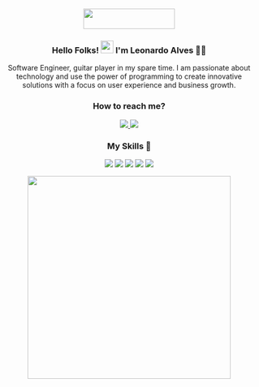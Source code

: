 <h1 align="center"> <img src="https://devleo.com.br/assets/images/logo.png" width="180px" height="40px">  </h1>

<h3 align="center"> Hello Folks! <img src="https://raw.githubusercontent.com/MartinHeinz/MartinHeinz/master/wave.gif" width="25px"> I'm Leonardo Alves 👨‍💻 </h3>
<p align="center"> 
  <p align="center"> Software Engineer, guitar player in my spare time. I am passionate about technology and use the power of programming to create innovative solutions with a focus on user experience and business growth. </p>
</p>
<h3 align="center"> How to reach me? </h3>
<p align="center">
  <a href="https://www.linkedin.com/in/leonardoalvess/">
    <img src="https://img.shields.io/badge/linkedin-%230077B5.svg?&style=for-the-badge&logo=linkedin&logoColor=white" />
  </a>
  <a href="https://instagram.com/leoalvesrr">
    <img src="https://img.shields.io/badge/instagram-%23E4405F.svg?&style=for-the-badge&logo=instagram&logoColor=white" />        
  </a>  
</p>

<h3 align="center">My Skills 🚀</h3>
<p align="center">
  <img src="https://img.shields.io/badge/JavaScript-323330?style=for-the-badge&logo=javascript&logoColor=F7DF1E">
  <img src="https://img.shields.io/badge/React-20232A?style=for-the-badge&logo=react&logoColor=61DAFB">
  <img src="https://img.shields.io/badge/Node.js-43853D?style=for-the-badge&logo=node.js&logoColor=white">
  <img src="https://img.shields.io/badge/HTML5-E34F26?style=for-the-badge&logo=html5&logoColor=white">
  <img src="https://img.shields.io/badge/CSS3-1572B6?style=for-the-badge&logo=css3&logoColor=white">
</p>


<p align="center">
  <img src="https://github-readme-stats.vercel.app/api?username=leo-pro&show_icons=true&theme=algolia" width="400px">
</p>


